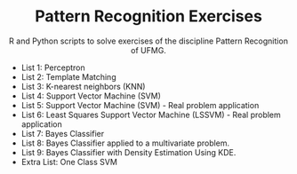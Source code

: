 <h1 align="center">
     Pattern Recognition Exercises</a>
</h1>
<p align="center"> R and Python scripts to solve exercises of the discipline Pattern Recognition of UFMG. </p>

- List 1: Perceptron
- List 2: Template Matching
- List 3: K-nearest neighbors (KNN)
- List 4: Support Vector Machine (SVM) 
- List 5: Support Vector Machine (SVM) - Real problem application
- List 6: Least Squares Support Vector Machine (LSSVM) - Real problem application
- List 7: Bayes Classifier
- List 8: Bayes Classifier applied to a multivariate problem.
- List 9: Bayes Classifier with Density Estimation Using KDE.
- Extra List: One Class SVM
